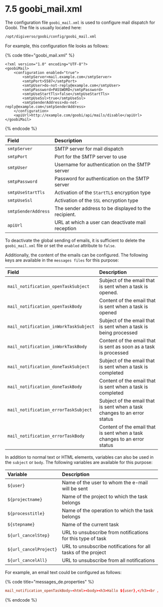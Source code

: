# 7.5 goobi\_mail.xml

The configuration file `goobi_mail.xml` is used to configure mail dispatch for Goobi. The file is usually located here:

```bash
/opt/digiverso/goobi/config/goobi_mail.xml
```

For example, this configuration file looks as follows:

{% code title="goobi\_mail.xml" %}
```markup
<?xml version="1.0" encoding="UTF-8"?>
<goobiMail>
    <configuration enabled="true">
        <smtpServer>mail.example.com</smtpServer>
        <smtpPort>5587</smtpPort>
        <smtpUser>do-not-reply@example.com</smtpUser>
        <smtpPassword>PASSWORD</smtpPassword>
        <smtpUseStartTls>false</smtpUseStartTls>
        <smtpUseSsl>true</smtpUseSsl>
        <smtpSenderAddress>do-not-reply@example.com</smtpSenderAddress>
    </configuration>
    <apiUrl>http://example.com/goobi/api/mails/disable</apiUrl>
</goobiMail>
```
{% endcode %}

| Field | Description |
| :--- | :--- |
| `smtpServer` | SMTP server for mail dispatch |
| `smtpPort` | Port for the SMTP server to use |
| `smtpUser` | Username for authentication on the SMTP server |
| `smtpPassword` | Password for authentication on the SMTP server |
| `smtpUseStartTls` | Activation of the `StartTLS` encryption type |
| `smtpUseSsl` | Activation of the `SSL` encryption type |
| `smtpSenderAddress` | The sender address to be displayed to the recipient. |
| `apiUrl` | URL at which a user can deactivate mail reception |

To deactivate the global sending of emails, it is sufficient to delete the `goobi_mail.xml` file or set the `enabled` attribute to `false`.

Additionally, the content of the emails can be configured. The following keys are available in the `messages files` for this purpose:

| Field | Description |
| :--- | :--- |
| `mail_notification_openTaskSubject` | Subject of the email that is sent when a task is opened. |
| `mail_notification_openTaskBody` | Content of the email that is sent when a task is opened |
| `mail_notification_inWorkTaskSubject` | Subject of the email that is sent when a task is being processed |
| `mail_notification_inWorkTaskBody` | Content of the email that is sent as soon as a task is processed |
| `mail_notification_doneTaskSubject` | Subject of the email that is sent when a task is completed |
| `mail_notification_doneTaskBody` | Content of the email that is sent when a task is completed |
| `mail_notification_errorTaskSubject` | Subject of the email that is sent when a task changes to an error status |
| `mail_notification_errorTaskBody` | Content of the email that is sent when a task changes to an error status |

In addition to normal text or HTML elements, variables can also be used in the `subject` or `body`. The following variables are available for this purpose:

| Variable | Description |
| :--- | :--- |
| `${user}` | Name of the user to whom the e-mail will be sent |
| `${projectname}` | Name of the project to which the task belongs |
| `${processtitle}` | Name of the operation to which the task belongs |
| `${stepname}` | Name of the current task |
| `${url_cancelStep}` | URL to unsubscribe from notifications for this type of task |
| `${url_cancelProject}` | URL to unsubscribe notifications for all tasks of the project |
| `${url_cancelAll}` | URL to unsubscribe from all notifications |

For example, an email text could be configured as follows:

{% code title="messages\_de.properties" %}
```toml
mail_notification_openTaskBody=<html><body><h3>Hallo ${user},</h3><br /><p>folgender Schritt wurde ge\u00F6ffnet und kann nun bearbeitet werden:<ul><li>Projekt: ${projectname}</li><li>Vorgang: ${processtitle}</li><li>Schritt: ${stepname}</li></ul></p><div><a href="${url_cancelStep}">Benachrichtigungen f\u00FCr Schritte mit diesem Namen abbgestellen</a><a href="${url_cancelProject}"></div><div>Benachrichtigungen f\u00FCr dieses Projekt abbestellen</a></div><div><a href="${url_cancelAll}">Alle Benachrichtigungen abbestellen</a></div></body></html>
```
{% endcode %}
